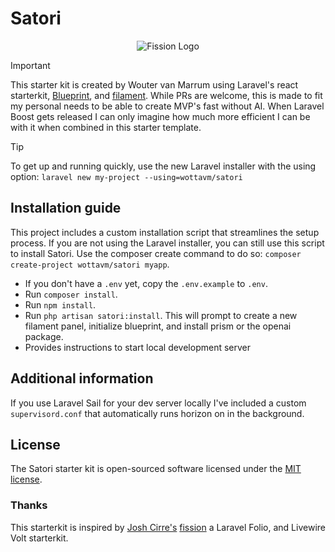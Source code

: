 # Satori

<p align="center">
  <picture>
    <source media="(prefers-color-scheme: dark)" srcset="https://banners.beyondco.de/satori.png?theme=dark&packageManager=composer+require&packageName=wottavm%2Fsatori&pattern=leaf&style=style_2&description=An+opinionated+Laravel%2C+Filament%2C+Blueprint%2C+and+React+starter+kit.&md=1&showWatermark=0&fontSize=100px&images=sun">
    <source media="(prefers-color-scheme: light)" srcset="https://banners.beyondco.de/satori.png?theme=light&packageManager=composer+require&packageName=wottavm%2Fsatori&pattern=leaf&style=style_2&description=An+opinionated+Laravel%2C+Filament%2C+Blueprint%2C+and+React+starter+kit.&md=1&showWatermark=0&fontSize=100px&images=sun">
    <img alt="Fission Logo" src="https://banners.beyondco.de/satori.png?theme=light&packageManager=composer+require&packageName=wottavm%2Fsatori&pattern=leaf&style=style_2&description=An+opinionated+Laravel%2C+Filament%2C+Blueprint%2C+and+React+starter+kit.&md=1&showWatermark=0&fontSize=100px&images=sun">
  </picture>
</p>

> [!IMPORTANT]
> This starter kit is created by Wouter van Marrum using Laravel's react starterkit, [Blueprint](https://blueprint.laravelshift.com), and [filament](https://filamentphp.com). While PRs are welcome, this is made to fit my personal needs to be able to create MVP's fast without AI.
> When Laravel Boost gets released I can only imagine how much more efficient I can be with it when combined in this starter template.

> [!TIP]
> To get up and running quickly, use the new Laravel installer with the using option: `laravel new my-project --using=wottavm/satori`

## Installation guide

This project includes a custom installation script that streamlines the setup process. If you are not using the Laravel installer, you can still use this script to install Satori. Use the composer create command to do so: `composer create-project wottavm/satori myapp`.

- If you don't have a `.env` yet, copy the `.env.example` to `.env`.
- Run `composer install`.
- Run `npm install`.
- Run `php artisan satori:install`. This will prompt to create a new filament panel, initialize blueprint, and install prism or the openai package.
- Provides instructions to start local development server

## Additional information

If you use Laravel Sail for your dev server locally I've included a custom `supervisord.conf` that automatically runs horizon on in the background.

## License

The Satori starter kit is open-sourced software licensed under the [MIT license](https://opensource.org/licenses/MIT).

### Thanks

This starterkit is inspired by [Josh Cirre's](https://x.com/joshcirre?utm_source=https://github.com/wotta/satori) [fission](https://github.com/joshcirre/fission) a Laravel Folio, and Livewire Volt starterkit.

